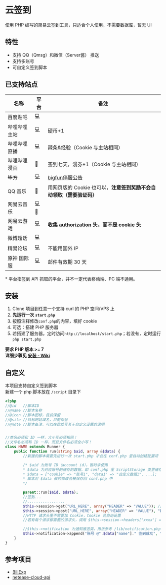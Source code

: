 # 云签到

使用 PHP 编写的简易云签到工具，只适合个人使用，不需要数据库，暂无 UI  

## 特性

* 支持 QQ（Qmsg）和微信（Server酱） 推送  
* 支持多账号  
* 可自定义签到脚本

## 已支持站点

| 名称      | 平台     | 备注                                               |
| ------- | ------ | ------------------------------------------------ |
| 百度贴吧    | 💻     |                                                  |
| 哔哩哔哩 主站 | 💻     | 硬币+1                                             |
| 哔哩哔哩 直播 | 💻     | 辣条&经验（Cookie 与主站相同）                              |
| 哔哩哔哩 漫画 | 📱     | 签到七天，漫券+1（Cookie 与主站相同）                          |
| ~~毕方~~  | ~~💻~~ | [bigfun停服公告](https://www.bigfun.cn/post/2165604) |
| QQ 音乐   | 📱     | 用网页版的 Cookie 也可以，**注意签到奖励不会自动领取（需要验证码）**         |
| 网易云音乐   | 💻📱   |                      |
| 网易云游戏   | 💻     | **收集 authorization 头，而不是 cookie 头**              |
| 微博超话    | 💻     |                                                  |
| 精易论坛    | 💻     | 不能用国外 IP                                         |
| 原神 国际服  | 💻     | 邮件有效期 30 天                                       |

\* 平台指签到 API 抓取的平台，并不一定代表移动端、PC 端不通用。

## 安装

1. Clone 项目到任意一个支持 curl 的 PHP 空间/VPS 上  
2. **先运行一次 `start.php`**
3. 按照注释修改`conf.php`的内容，填好 cookie  
4. 可选：搭建 PHP 服务器
5. 若搭建了服务器，定时访问`http://localhost/start.php`；若没有，定时运行 `php start.php`

**要求 PHP 版本 >= 7**  
**详细步骤见 [安装 - Wiki](https://github.com/XcantloadX/AutoCloudSign/wiki/%E5%AE%89%E8%A3%85%E6%95%99%E7%A8%8B)**

## 自定义

本项目支持自定义签到脚本  
新建一个 php 脚本放在 `/script` 目录下  

```php
<?php
//@id   //脚本ID
//@name //脚本名称
//@icon //脚本图标，目前保留
//@site //目标网站域名，目前保留
//@note //脚本备注，可以在此处写关于自定义设置的说明


//类名必须和 ID 一样，大小写必须相同！
//文件名必须和 ID 一样，而且文件名必须全小写！
class NAME extends Runner {
    public function run(string $aid, array &$data) {
        //新建的脚本需要先运行一次 start.php 才会在 conf.php 里自动创建配置项

        /* $aid 为账号 ID（account id），暂时未使用
        * $data 为对应账号的储存的数据，即 conf.php 里 ScriptStorage 类里储存的数据，结构如下
        * $data = ["cookie" => "账号1", "data1" => "自定义数据1", ...];
        * 脚本对 $data 做的修改会被保存回 conf.php 中
        */

        parent::run($aid, $data);
        //签到...
        //.................
        $this->session->get("URL_HERE", array("HEADER" => "VALUE")); //GET 请求
        $this->session->post("URL_HERE", array("HEADER" => "VALUE"), "DATA"); //POST 请求
        //HTTP 请求头里不需要加 Cookie，Cookie 会自动设置
        //若有每个请求都需要的请求头，调用 $this->session->headers["xxxx"] = "xxxx";

        //$this->notification 为通知推送类，用法参考 /lib/notification.php
        $this->notification->append("账号 @".$data["name"]." 签到成功", "%s", "### %s");
    }
}
```

## 参考项目

* [BiliExp](https://github.com/MaxSecurity/BiliExper)
* [netease-cloud-api](https://github.com/ZainCheung/netease-cloud-api)
